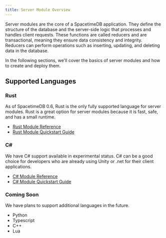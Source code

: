 ```yaml
---
title: Server Module Overview
---
```


Server modules are the core of a SpacetimeDB application. They define the structure of the database and the server-side logic that processes and handles client requests. These functions are called reducers and are transactional, meaning they ensure data consistency and integrity. Reducers can perform operations such as inserting, updating, and deleting data in the database.

In the following sections, we'll cover the basics of server modules and how to create and deploy them.

## Supported Languages

### Rust

As of SpacetimeDB 0.6, Rust is the only fully supported language for server modules. Rust is a great option for server modules because it is fast, safe, and has a small runtime.

-   [Rust Module Reference](/docs/modules/rust)
-   [Rust Module Quickstart Guide](/docs/modules/rust/quickstart)

### C#

We have C# support available in experimental status. C# can be a good choice for developers who are already using Unity or .net for their client applications.

-   [C# Module Reference](/docs/modules/c-sharp)
-   [C# Module Quickstart Guide](/docs/modules/c-sharp/quickstart)

### Coming Soon

We have plans to support additional languages in the future.

-   Python
-   Typescript
-   C++
-   Lua
